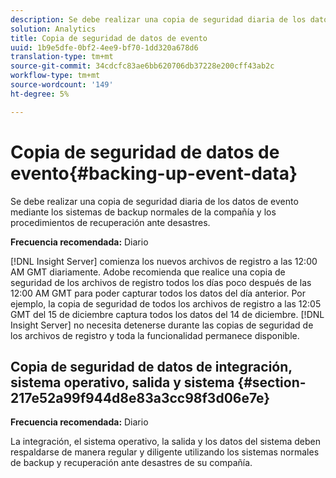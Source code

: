```yaml
---
description: Se debe realizar una copia de seguridad diaria de los datos de evento mediante los sistemas de backup normales de la compañía y los procedimientos de recuperación ante desastres.
solution: Analytics
title: Copia de seguridad de datos de evento
uuid: 1b9e5dfe-0bf2-4ee9-bf70-1dd320a678d6
translation-type: tm+mt
source-git-commit: 34cdcfc83ae6bb620706db37228e200cff43ab2c
workflow-type: tm+mt
source-wordcount: '149'
ht-degree: 5%

---
```



# Copia de seguridad de datos de evento{#backing-up-event-data}

Se debe realizar una copia de seguridad diaria de los datos de evento mediante los sistemas de backup normales de la compañía y los procedimientos de recuperación ante desastres.

**Frecuencia recomendada:** Diario

[!DNL Insight Server] comienza los nuevos archivos de registro a las 12:00 AM GMT diariamente. Adobe recomienda que realice una copia de seguridad de los archivos de registro todos los días poco después de las 12:00 AM GMT para poder capturar todos los datos del día anterior. Por ejemplo, la copia de seguridad de todos los archivos de registro a las 12:05 GMT del 15 de diciembre captura todos los datos del 14 de diciembre. [!DNL Insight Server] no necesita detenerse durante las copias de seguridad de los archivos de registro y toda la funcionalidad permanece disponible.

## Copia de seguridad de datos de integración, sistema operativo, salida y sistema {#section-217e52a99f944d8e83a3cc98f3d06e7e}

**Frecuencia recomendada:** Diario

La integración, el sistema operativo, la salida y los datos del sistema deben respaldarse de manera regular y diligente utilizando los sistemas normales de backup y recuperación ante desastres de su compañía.
